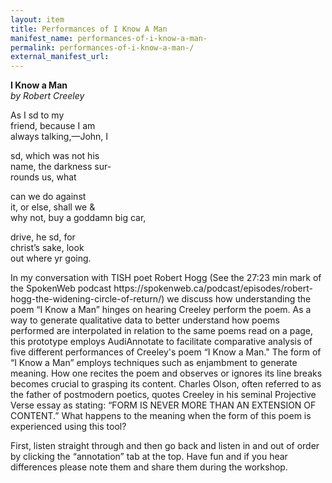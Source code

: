 ```yaml
---
layout: item
title: Performances of I Know A Man 
manifest_name: performances-of-i-know-a-man-
permalink: performances-of-i-know-a-man-/
external_manifest_url: 
---
```

<!-- Add an essay or interpretive material below this line,
using HTML or markdown.  Do not modify this file above this line -->
 

 <p><strong>I Know a Man</strong><br>
<em>by Robert Creeley</em><p>
 
<p>As I sd to my<br>
friend, because I am<br>
always talking,—John, I<br>

sd, which was not his<br>
name, the darkness sur-<br>
rounds us, what<br>

can we do against<br>
it, or else, shall we &<br>
why not, buy a goddamn big car,<br>

drive, he sd, for<br>
christ’s sake, look<br>
out where yr going.<br><p> 
   
 <p>In my conversation with TISH poet Robert Hogg (See the 27:23 min mark of the SpokenWeb podcast https://spokenweb.ca/podcast/episodes/robert-hogg-the-widening-circle-of-return/) we discuss how understanding  the poem “I Know a Man” hinges on hearing Creeley perform the poem. As a way to generate qualitative data to better understand how poems performed are interpolated in relation to the same poems read on a page, this prototype employs AudiAnnotate to facilitate comparative analysis of five different performances of Creeley's poem “I Know a Man." The form of “I Know a Man” employs techniques such as enjambment to generate meaning. How one recites the poem and observes or ignores its line breaks becomes crucial to grasping its content. Charles Olson, often referred to as the father of postmodern poetics, quotes Creeley in his seminal Projective Verse essay as stating: “FORM IS NEVER MORE THAN AN EXTENSION OF CONTENT.” What happens to the meaning when the form of this poem is experienced using this tool?

First, listen straight through and then go back and listen in and out of order by clicking the “annotation” tab at the top. Have fun and if you hear differences please note them and share them during the workshop.

